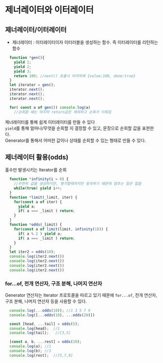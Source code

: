 # 제너레이터와 이터레이터

## 제너레이터/이터레이터

* 제너레이터 : 이터레이터이자 이터러블을 생성하는 함수. 즉 이터레이터를 리턴하는 함수<br/>

```javascript
  function *gen(){
    yield 1;
    yield 2;
    yield 3;
    return 100; //next() 호출시 마지막에 {value:100, done:true}
  }
  let iterator = gen();
  iterator.next();
  iterator.next();
  iterator.next();

  for( const a of gen()) console.log(a) 
    //순회할 때는 마지막 return값은 제외하고 순회가 이뤄짐
```

제너레이터를 통해 쉽게 이터레이터를 만들 수 있다<br/>
<code>yield</code>를 통해 얼마나/무엇을 순회할 지 결정할 수 있고, 문장으로 순회할 값을 표현한다.<br/>
Generator를 통해서 어떠한 값이나 상태를 순회할 수 있는 형태로 만들 수 있다.

## 제너레이터 활용(odds)

홀수만 발생시키는 Iterator를 순회<br/>
```javascript
  function *infinity(i = 0) {
    //무한히 값을 생성하지만, 평가할때까지만 동작하기 때문에 멈추는 일은 없음
    while(true) yield i++;
  }
  function *limit(_limit, iter) {
    for(const a of iter) {
      yield a;
      if( a === _limit ) return;
    }
  }
  function *odds(_limit) {
    for(const a of limit(limit, infinity(1))) {
      if( a % 2 ) yield a;
      if( a === _limit ) return;
    }
  }
  let iter2 = odds(10);
  console.log(iter2.next())
  console.log(iter2.next())
  console.log(iter2.next())
  console.log(iter2.next())

```

### for...of, 전개 연산자, 구조 분해, 나머지 연산자
Generator 연산자는 Iterator 프로토콜을 따르고 있기 때문에 <code>for...of</code>, 전개 연산자, 구조 분해, 나머지 연산자 등을 사용할 수 있다.<br/>
```javascript
  console.log(...odds(10)); //1 3 5 7 9
  console.log([...odds(10), ...odds(20)])

  const [head, ...tail] = odds(5);
  console.log(head);  //1
  console.log(tail);   //[3,5]

  [const a, b, ...rest] = odds(10);
  console.log(a); //1
  console.log(b); //3
  console.log(rest);  //[5,7,9]

```